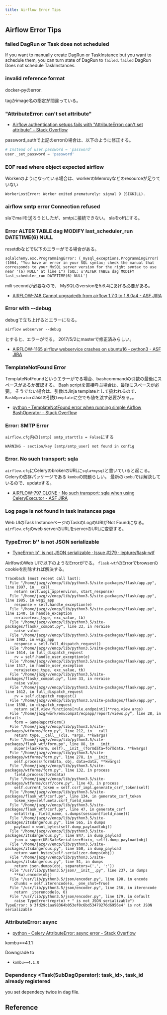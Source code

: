 ```yaml
---
title: Airflow Error Tips
---
```


## Airflow Error Tips

### failed DagRun or Task does not scheduled
If you want to manually create DagRun or TaskInstance but you want to schedule them, you can turn state of DagRun to `failed`.
`failed` DagRun Does not schedule TaskInstances.

### invalid reference format
docker-pyのerror.

tagかimage名の指定が間違っている。

### "AttributeError: can't set attribute"
* [Airflow authentication setups fails with "AttributeError: can't set attribute" - Stack Overflow](https://stackoverflow.com/questions/48075826/airflow-authentication-setups-fails-with-attributeerror-cant-set-attribute)

password_authで上記のerrorの場合は、以下のように修正する。

```python
# Instead of user.password = 'password'
user._set_password = 'password'
```

### EOF read where object expected airflow
Workerのようになっている場合は、workerのMemroyなどのresourceが足りていない

```
WorkerLostError: Worker exited prematurely: signal 9 (SIGKILL).
```

### airflow smtp error Connection refused
slaでmailを送ろうとしたが、smtpに接続できない。
slaをoffにする。

### Error ALTER TABLE dag MODIFY last_scheduler_run DATETIME(6) NULL
resetdbなどで以下のエラーがでる場合がある。

```
sqlalchemy.exc.ProgrammingError: (_mysql_exceptions.ProgrammingError) (1064, "You have an error in your SQL syntax; check the manual that corresponds to your MySQL server version for the right syntax to use near '(6) NULL' at line 1") [SQL: u'ALTER TABLE dag MODIFY last_scheduler_run DATETIME(6) NULL']
```

mili secondが必要なので、 MySQLのversionを5.6.4にあげる必要がある。

* [AIRFLOW-748 Cannot upgradedb from airflow 1.7.0 to 1.8.0a4 - ASF JIRA](https://issues.apache.org/jira/browse/AIRFLOW-748)

### Error with --debug
debugで立ち上げるとエラーになる。

```
airflow webserver --debug
```

とすると、エラーがでる。
2017/5/2にmasterで修正済みらしい。

* [AIRFLOW-1165 airflow webservice crashes on ubuntu16 - python3 - ASF JIRA](https://issues.apache.org/jira/browse/AIRFLOW-1165)

### TemplateNotFound Error
TemplateNotFoundというエラーがでる場合、bashcommandの引数の最後にスペースがあるか確認する。
Bash scriptを直接呼ぶ場合は、最後にスペースが必要。
そうでない場合は、引数はJinja templateとして扱われるので、`BashOperator`classの引数`template`に空でも値を渡す必要がある。。

* [python - TemplateNotFound error when running simple Airflow BashOperator - Stack Overflow](https://stackoverflow.com/questions/42147514/templatenotfound-error-when-running-simple-airflow-bashoperator)

### Error: SMTP Error
`airflow.cfg`内の`[smtp] smtp_starttls = False`にする

```
WARNING - section/key [smtp/smtp_user] not found in config
```


### Error. No such transport: sqla
`airflow.cfg`にCeleryのbrokerのURLに`sqla+mysql`と書いていると起こる。
Celeryの依存パッケージである `kombu`の問題らしい。
最新の`kombu`では解決しているので、updateする。

* [AIRFLOW-797 CLONE - No such transport: sqla when using CeleryExecutor - ASF JIRA](https://issues.apache.org/jira/browse/AIRFLOW-797)

### Log page is not found in task instances page
Web UIのTask InstanceページのTaskのLogのURIがNot Foundになる。
`airflow.cfg`のweb serverのURLをserverのURLに変更する。

### TypeError: b'' is not JSON serializable
* [TypeError: b'' is not JSON serializable · Issue #279 · lepture/flask-wtf](https://github.com/lepture/flask-wtf/issues/279)

AirlfowのWeb UIで以下のようなErrorがでる。
`flask-wtf`のErrorでbrowserのcookieを削除すれば解決する。

```
Traceback (most recent call last):
  File "/home/jazg/v/emcp/lib/python3.5/site-packages/flask/app.py", line 1997, in __call__
    return self.wsgi_app(environ, start_response)
  File "/home/jazg/v/emcp/lib/python3.5/site-packages/flask/app.py", line 1985, in wsgi_app
    response = self.handle_exception(e)
  File "/home/jazg/v/emcp/lib/python3.5/site-packages/flask/app.py", line 1540, in handle_exception
    reraise(exc_type, exc_value, tb)
  File "/home/jazg/v/emcp/lib/python3.5/site-packages/flask/_compat.py", line 33, in reraise
    raise value
  File "/home/jazg/v/emcp/lib/python3.5/site-packages/flask/app.py", line 1982, in wsgi_app
    response = self.full_dispatch_request()
  File "/home/jazg/v/emcp/lib/python3.5/site-packages/flask/app.py", line 1614, in full_dispatch_request
    rv = self.handle_user_exception(e)
  File "/home/jazg/v/emcp/lib/python3.5/site-packages/flask/app.py", line 1517, in handle_user_exception
    reraise(exc_type, exc_value, tb)
  File "/home/jazg/v/emcp/lib/python3.5/site-packages/flask/_compat.py", line 33, in reraise
    raise value
  File "/home/jazg/v/emcp/lib/python3.5/site-packages/flask/app.py", line 1612, in full_dispatch_request
    rv = self.dispatch_request()
  File "/home/jazg/v/emcp/lib/python3.5/site-packages/flask/app.py", line 1598, in dispatch_request
    return self.view_functions[rule.endpoint](**req.view_args)
  File "/home/jazg/work/emucompat/ecpapp/report/views.py", line 28, in details
    form = GameReportForm()
  File "/home/jazg/v/emcp/lib/python3.5/site-packages/wtforms/form.py", line 212, in __call__
    return type.__call__(cls, *args, **kwargs)
  File "/home/jazg/v/emcp/lib/python3.5/site-packages/flask_wtf/form.py", line 88, in __init__
    super(FlaskForm, self).__init__(formdata=formdata, **kwargs)
  File "/home/jazg/v/emcp/lib/python3.5/site-packages/wtforms/form.py", line 278, in __init__
    self.process(formdata, obj, data=data, **kwargs)
  File "/home/jazg/v/emcp/lib/python3.5/site-packages/wtforms/form.py", line 132, in process
    field.process(formdata)
  File "/home/jazg/v/emcp/lib/python3.5/site-packages/wtforms/csrf/core.py", line 43, in process
    self.current_token = self.csrf_impl.generate_csrf_token(self)
  File "/home/jazg/v/emcp/lib/python3.5/site-packages/flask_wtf/csrf.py", line 134, in generate_csrf_token
    token_key=self.meta.csrf_field_name
  File "/home/jazg/v/emcp/lib/python3.5/site-packages/flask_wtf/csrf.py", line 47, in generate_csrf
    setattr(g, field_name, s.dumps(session[field_name]))
  File "/home/jazg/v/emcp/lib/python3.5/site-packages/itsdangerous.py", line 565, in dumps
    payload = want_bytes(self.dump_payload(obj))
  File "/home/jazg/v/emcp/lib/python3.5/site-packages/itsdangerous.py", line 847, in dump_payload
    json = super(URLSafeSerializerMixin, self).dump_payload(obj)
  File "/home/jazg/v/emcp/lib/python3.5/site-packages/itsdangerous.py", line 550, in dump_payload
    return want_bytes(self.serializer.dumps(obj))
  File "/home/jazg/v/emcp/lib/python3.5/site-packages/itsdangerous.py", line 51, in dumps
    return json.dumps(obj, separators=(',', ':'))
  File "/usr/lib/python3.5/json/__init__.py", line 237, in dumps
    **kw).encode(obj)
  File "/usr/lib/python3.5/json/encoder.py", line 198, in encode
    chunks = self.iterencode(o, _one_shot=True)
  File "/usr/lib/python3.5/json/encoder.py", line 256, in iterencode
    return _iterencode(o, 0)
  File "/usr/lib/python3.5/json/encoder.py", line 179, in default
    raise TypeError(repr(o) + " is not JSON serializable")
TypeError: b'3fd29c1aa98364b053ef0c6bd53479276d6956e4' is not JSON serializable
```

### AttributeError: async
* [python - Celery AttributeError: async error - Stack Overflow](https://stackoverflow.com/questions/50444988/celery-attributeerror-async-error)

kombu==4.1.1

Downgrade to

* `kombu==4.1.0`


### Dependency <Task(SubDagOperator): task_id>, task_id already registered
you set dependecy twice in dag file.


## Reference

